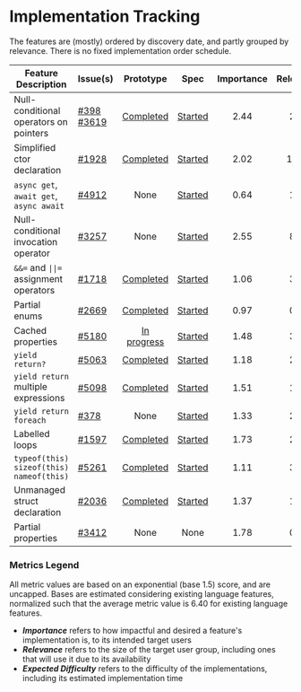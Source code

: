 # Implementation Tracking

The features are (mostly) ordered by discovery date, and partly grouped by relevance. There is no fixed implementation order schedule.

| Feature Description | Issue(s) | Prototype | Spec | Importance | Relevance | Expected Difficulty |
|---------------------|----------|:---------:|:----:|:----------:|:---------:|:-------------------:|
| Null-conditional operators on pointers | [#398](https://github.com/dotnet/csharplang/issues/398)<br/>[#3619](https://github.com/dotnet/csharplang/issues/3619) | [Completed](https://github.com/AlFasGD/roslyn/tree/conditional-access-pointers) | [Started](https://github.com/AlFasGD/csharplang/blob/conditional-access-pointers-spec/proposals/pointer-conditional-member-access.md) | 2.44 | 2.67 | 2.80 |
| Simplified ctor declaration | [#1928](https://github.com/dotnet/csharplang/discussions/1928) | [Completed](https://github.com/AlFasGD/roslyn/tree/features/simpler-ctor) | [Started](https://github.com/AlFasGD/csharplang/blob/simpler-ctor-spec/proposals/simpler-constructor-declarations.md) | 2.02 | 10.78 | 1.15 |
| `async get`, `await get`, `async await` | [#4912](https://github.com/dotnet/csharplang/discussions/4912) | None | [Started](https://github.com/AlFasGD/csharplang/blob/async-syntax-improvements/proposals/async-syntax-improvements.md) | 0.64 | 1.17 | 5.32 |
| Null-conditional invocation operator | [#3257](https://github.com/dotnet/csharplang/issues/3257) | None | [Started](https://github.com/AlFasGD/csharplang/blob/null-conditional-invocation/proposals/null-conditional-invocation.md) | 2.55 | 8.30 | 4.98 |
| `&&=` and `\|\|=` assignment operators | [#1718](https://github.com/dotnet/csharplang/issues/1718) | [Completed](https://github.com/AlFasGD/roslyn/tree/features/compound-logical-operators) | [Started](https://github.com/AlFasGD/csharplang/blob/short-circ-logical-assignment-ops/proposals/short-circuit-logical-assignment-operators.md) | 1.06 | 3.76 | 1.27 |
| Partial enums | [#2669](https://github.com/dotnet/csharplang/discussions/2669) | [Completed](https://github.com/AlFasGD/roslyn/tree/features/partial-enums) | [Started](https://github.com/AlFasGD/csharplang/blob/partial-enums-spec/proposals/partial-enums.md) | 0.97 | 0.12 | 1.65 |
| Cached properties | [#5180](https://github.com/dotnet/csharplang/discussions/5180) | [In progress](https://github.com/AlFasGD/roslyn/tree/features/cached-properties) | [Started](https://github.com/AlFasGD/csharplang/blob/init-get-property-accessor/proposals/cached-properties.md) | 1.48 | 3.38 | 2.14 |
| `yield return?` | [#5063](https://github.com/dotnet/csharplang/discussions/5063) | [Completed](https://github.com/AlFasGD/roslyn/tree/conditional-yield-return) | [Started](https://github.com/AlFasGD/csharplang/blob/conditional-yield-return-spec/proposals/null-conditional-yield-return.md) | 1.18 | 2.40 | 1.56 |
| `yield return` multiple expressions | [#5098](https://github.com/dotnet/csharplang/discussions/5098) | [Completed](https://github.com/AlFasGD/roslyn/tree/features/yield-return-arglist) | [Started](https://github.com/AlFasGD/csharplang/blob/yield-return-exprlist/proposals/yield-return-expression-list.md) | 1.51 | 1.75 | 1.42 |
| `yield return foreach` | [#378](https://github.com/dotnet/csharplang/discussions/378) | None | [Started](https://github.com/AlFasGD/csharplang/blob/yield-return-foreach/proposals/yield-return-foreach.md) | 1.33 | 2.54 | 1.71 |
| Labelled loops | [#1597](https://github.com/dotnet/csharplang/issues/1597) | [Completed](https://github.com/AlFasGD/roslyn/tree/features/labelled-loops) | [Started](https://github.com/AlFasGD/csharplang/blob/labelled-loops/proposals/labelled-loops.md) | 1.73 | 2.28 | 1.97 |
| `typeof(this)`<br/>`sizeof(this)`<br/>`nameof(this)` | [#5261](https://github.com/dotnet/csharplang/discussions/5261) | [Completed](https://github.com/AlFasGD/roslyn/tree/features/this-type-operator-argument) | [Started](https://github.com/AlFasGD/csharplang/blob/this-type-operator-arguments/proposals/this-type-operator-arguments.md) | 1.11 | 3.65 | 1.50 |
| Unmanaged struct declaration | [#2036](https://github.com/dotnet/csharplang/discussions/2036) | [Completed](https://github.com/AlFasGD/roslyn/tree/features/unmanaged-struct-declarations) | [Started](https://github.com/AlFasGD/csharplang/blob/unmanaged-struct-declarations/proposals/unmanaged-struct-declarations.md) | 1.37 | 1.54 | 1.78 |
| Partial properties | [#3412](https://github.com/dotnet/csharplang/discussions/3412) | None | None | 1.78 | 0.56 | 2.02 |

### Metrics Legend
All metric values are based on an exponential (base 1.5) score, and are uncapped. Bases are estimated considering existing language features, normalized such that the average metric value is 6.40 for existing language features.

- ***Importance*** refers to how impactful and desired a feature's implementation is, to its intended target users
- ***Relevance*** refers to the size of the target user group, including ones that will use it due to its availability
- ***Expected Difficulty*** refers to the difficulty of the implementations, including its estimated implementation time
